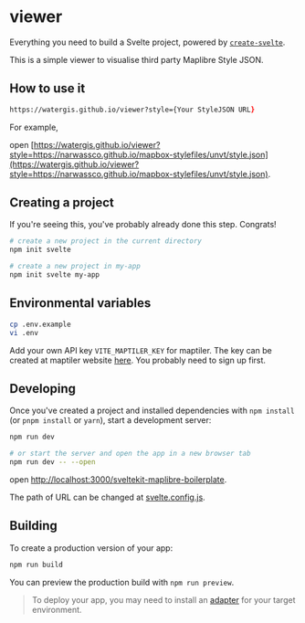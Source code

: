 # viewer

Everything you need to build a Svelte project, powered by [`create-svelte`](https://github.com/sveltejs/kit/tree/master/packages/create-svelte).

This is a simple viewer to visualise third party Maplibre Style JSON.

## How to use it

```zsh
https://watergis.github.io/viewer?style={Your StyleJSON URL}
```

For example,

open [https://watergis.github.io/viewer?style=https://narwassco.github.io/mapbox-stylefiles/unvt/style.json](https://watergis.github.io/viewer?style=https://narwassco.github.io/mapbox-stylefiles/unvt/style.json).

## Creating a project

If you're seeing this, you've probably already done this step. Congrats!

```bash
# create a new project in the current directory
npm init svelte

# create a new project in my-app
npm init svelte my-app
```

## Environmental variables

```bash
cp .env.example
vi .env
```

Add your own API key `VITE_MAPTILER_KEY` for maptiler. The key can be created at maptiler website [here](https://cloud.maptiler.com/account/keys/). You probably need to sign up first.

## Developing

Once you've created a project and installed dependencies with `npm install` (or `pnpm install` or `yarn`), start a development server:

```bash
npm run dev

# or start the server and open the app in a new browser tab
npm run dev -- --open
```

open [http://localhost:3000/sveltekit-maplibre-boilerplate](http://localhost:3000/sveltekit-maplibre-boilerplate).

The path of URL can be changed at [svelte.config.js](./svelte.config.js).

## Building

To create a production version of your app:

```bash
npm run build
```

You can preview the production build with `npm run preview`.

> To deploy your app, you may need to install an [adapter](https://kit.svelte.dev/docs/adapters) for your target environment.
